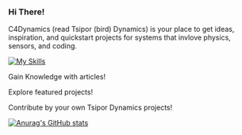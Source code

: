### Hi There! 
C4Dynamics (read Tsipor (bird) Dynamics) is your place to get ideas, inspiration, and quickstart projects for systems that invlove physics, sensors, and coding. 

[![My Skills](https://skillicons.dev/icons?i=python,matlab,vscode,cpp)](https://skillicons.dev)

Gain Knowledge with articles!

Explore featured projects!

Contribute by your own Tsipor Dynamics projects!

[![Anurag's GitHub stats](https://github-readme-stats.vercel.app/api?username=C4dynamics)](https://github.com/anuraghazra/github-readme-stats)
